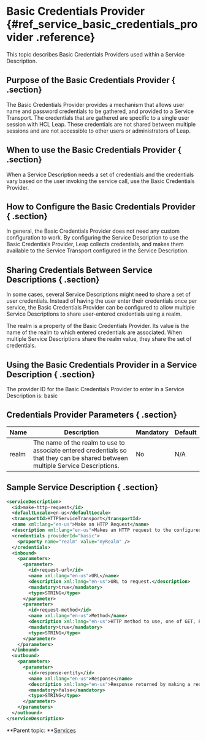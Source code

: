 # Basic Credentials Provider {#ref_service_basic_credentials_provider .reference}

This topic describes Basic Credentials Providers used within a Service Description.

## Purpose of the Basic Credentials Provider { .section}

The Basic Credentials Provider provides a mechanism that allows user name and password credentials to be gathered, and provided to a Service Transport. The credentials that are gathered are specific to a single user session with HCL Leap. These credentials are not shared between multiple sessions and are not accessible to other users or administrators of Leap.

## When to use the Basic Credentials Provider { .section}

When a Service Description needs a set of credentials and the credentials vary based on the user invoking the service call, use the Basic Credentials Provider.

## How to Configure the Basic Credentials Provider { .section}

In general, the Basic Credentials Provider does not need any custom configuration to work. By configuring the Service Description to use the Basic Credentials Provider, Leap collects credentials, and makes them available to the Service Transport configured in the Service Description.

## Sharing Credentials Between Service Descriptions { .section}

In some cases, several Service Descriptions might need to share a set of user credentials. Instead of having the user enter their credentials once per service, the Basic Credentials Provider can be configured to allow multiple Service Descriptions to share user-entered credentials using a realm.

The realm is a property of the Basic Credentials Provider. Its value is the name of the realm to which entered credentials are associated. When multiple Service Descriptions share the realm value, they share the set of credentials.

## Using the Basic Credentials Provider in a Service Description { .section}

The provider ID for the Basic Credentials Provider to enter in a Service Description is: basic

## Credentials Provider Parameters { .section}

|Name|Description|Mandatory|Default|
|----|-----------|---------|-------|
|realm|The name of the realm to use to associate entered credentials so that they can be shared between multiple Service Descriptions.|No|N/A|

## Sample Service Description { .section}

```xml
<serviceDescription>
  <id>make-http-request</id>
  <defaultLocale>en-us</defaultLocale>
  <transportId>HTTPServiceTransport</transportId>
  <name xml:lang="en-us">Make an HTTP Request</name>
  <description xml:lang="en-us">Makes an HTTP request to the configured URL and returns the result</description>
  <credentials providerId="basic">
    <property name="realm" value="myRealm" />
  </credentials>
  <inbound>
    <parameters>
      <parameter>
        <id>request-url</id>
        <name xml:lang="en-us">URL</name>
        <description xml:lang="en-us">URL to request.</description>
        <mandatory>true</mandatory>
        <type>STRING</type>
      </parameter>
      <parameter>
        <id>request-method</id>
        <name xml:lang="en-us">Method</name>
        <description xml:lang="en-us">HTTP method to use, one of GET, PUT, POST, or DELETE.</description>
        <mandatory>true</mandatory>
        <type>STRING</type>
      </parameter>
    </parameters>
  </inbound>
  <outbound>
    <parameters>
      <parameter>
        <id>response-entity</id>
        <name xml:lang="en-us">Response</name>
        <description xml:lang="en-us">Response returned by making a request to the configured URL.</description>
        <mandatory>false</mandatory>
        <type>STRING</type>
      </parameter>
    </parameters>
  </outbound>
</serviceDescription>
```

**Parent topic: **[Services](ref_services_toc.md)

